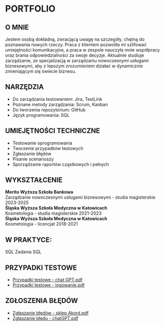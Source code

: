 # **PORTFOLIO**
## **O MNIE**
Jestem osobą dokładną, zwracjącą uwagę na szczegóły, chętną do poznawania nowych rzeczy. Praca z klientem pozwoliła mi szlifować umiejętności komunikacyjne, a praca w zespole nauczyła mnie współpracy oraz brania odpowiedzialności za swoje decyzje. Aktualnie studiuje zarządzanie, ze specjalizacją w zarządzaniu nowoczesnymi usługami biznesowymi, aby z lepszym zrozumieniem działać w dynamicznie zmieniającym się świecie biznesu.
## **NARZĘDZIA**
* Do zarządzania testowaniem: Jira, TestLink
* Poznane metody zarządzania: Scrum, Kanban
* Do tworzenia repozytorium: GitHub
* Język programowania: SQL
## **UMIEJĘTNOŚCI TECHNICZNE**
* Testowanie oprogramowania
* Tworzenie przypadków testowych
* Zgłaszanie błędów
* Pisanie scenariuszy
* Sporządzanie raportów cząstkowych i pełnych
## **WYKSZTAŁCENIE**  
**Merito Wyższa Szkoła Bankowa**  
Zarządzanie nowoczesnymi usługami biznesowymi - studia magisterskie
2023-2025  
**Śląska Wyższa Szkoła Medyczna w
Katowicach**  
Kosmetologia - studia magisterskie 2021-2023  
**Śląska Wyższa Szkoła Medyczna w
Katowicach**  
Kosmetologia - licencjat 2018-2021
## **W PRAKTYCE:**
SQL
Zadania SQL
## **PRZYPADKI TESTOWE**
* [Przypadki testowe - chat GPT.pdf](https://github.com/KulAgata/portfolio/blob/main/Przypadki%20testowe%20-%20chat%20GPT.pdf)
* [Przypadki testowe - logowanie.pdf](https://github.com/KulAgata/portfolio/blob/main/Przypadki%20testowe%20-%20logowanie.pdf)
## **ZGŁOSZENIA BŁĘDÓW**
* [Zgłaszanie błędów - sklep Akord.pdf](https://github.com/KulAgata/portfolio/blob/main/Zg%C5%82aszanie%20b%C5%82e%CC%A8do%CC%81w%20-%20sklep%20Akord.pdf)
* [Zgłaszanie błędu - chatGPT.pdf](https://github.com/KulAgata/portfolio/blob/main/Zg%C5%82aszanie%20b%C5%82e%CC%A8du%20-%20chatGPT.pdf)

